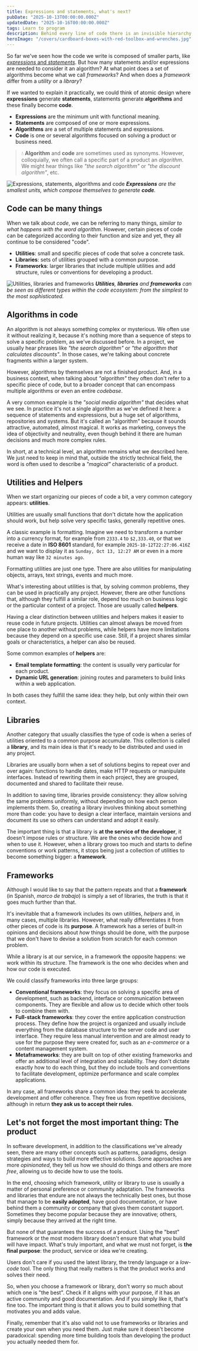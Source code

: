 ```yaml
---
title: Expressions and statements, what's next?
pubDate: "2025-10-13T00:00:00.000Z"
updatedDate: "2025-10-16T00:00:00.000Z"
tags: Learn to program
description: Behind every line of code there is an invisible hierarchy, expressions that form statements, statements that compose algorithms, and algorithms that, when scaled, become libraries or frameworks. Understanding this composition not only helps write better code, but also recognize when something stops being an isolated function to transform into a tool, a framework, or even a product.
heroImage: "/covers/cardboard-boxes-with-red-toolbox-and-wrenches.jpg"
---
```


So far we've seen how the code we write is composed of smaller parts, like [*expressions* and *statements*](/posts/como-funciona-un-lenguaje-de-programacion). But how many statements and/or expressions are needed to consider it an algorithm? At what point does a set of algorithms become what we call *frameworks*? And when does a *framework* differ from a *utility* or a *library*?

If we wanted to explain it practically, we could think of atomic design where **expressions** generate **statements**, statements generate **algorithms** and these finally become **code**.

* **Expressions** are the minimum unit with functional meaning.
* **Statements** are composed of one or more expressions.
* **Algorithms** are a set of multiple statements and expressions.
* **Code** is one or several algorithms focused on solving a product or business need.

> 💧 **Algorithm** and **code** are sometimes used as synonyms. However, colloquially, we often call a specific part of a product an *algorithm*. We might hear things like *"the search algorithm"* or *"the discount algorithm"*, etc.

![Expressions, statements, algorithms and code](/images/posts/es/expresiones-y-sentencias-luego-que/composicion.png)
_**Expressions** are the smallest units, which compose themselves to generate **code**._

## Code can be many things
When we talk about *code*, we can be referring to many things, *similar to what happens with the word algorithm*. However, certain pieces of code can be categorized according to their function and size and yet, they all continue to be considered "code".

* **Utilities**: small and specific pieces of code that solve a concrete task.
* **Libraries**: sets of utilities grouped with a common purpose.
* **Frameworks**: larger libraries that include multiple utilities and add structure, rules or conventions for developing a product.

![Utilities, libraries and frameworks](/images/posts/es/expresiones-y-sentencias-luego-que/categorizacion.png)
_**Utilities**, **libraries** and **frameworks** can be seen as different types within the code ecosystem: from the simplest to the most sophisticated._

## Algorithms in code
An algorithm is not always something complex or mysterious. We often use it without realizing it, because it's nothing more than a sequence of steps to solve a specific problem, as we've discussed before. In a project, we usually hear phrases like *"the search algorithm"* or *"the algorithm that calculates discounts"*. In those cases, we're talking about concrete fragments within a larger system.

However, algorithms by themselves are not a finished product. And, in a business context, when talking about *"algorithm"* they often don't refer to a specific piece of code, but to a broader concept that can encompass multiple algorithms or even an entire *codebase*.

A very common example is the *"social media algorithm"* that decides what we see. In practice it's not a single algorithm as we've defined it here: a sequence of statements and expressions, but a huge set of algorithms, repositories and systems. But it's called an "algorithm" because it sounds attractive, automated, almost magical. It works as marketing, conveys the idea of objectivity and neutrality, even though behind it there are human decisions and much more complex rules.

In short, at a technical level, an algorithm remains what we described here. We just need to keep in mind that, outside the strictly technical field, the word is often used to describe a *"magical"* characteristic of a product.

## Utilities and Helpers
When we start organizing our pieces of code a bit, a very common category appears: **utilities**.

Utilities are usually small functions that don't dictate how the application should work, but help solve very specific tasks, generally repetitive ones.

A classic example is formatting. Imagine we need to transform a number into a currency format, for example from `2333.4` to `$2,333.40`, or that we receive a date in **ISO 8601** standard, for example `2025-10-12T22:27:06.416Z` and we want to display it as `Sunday, Oct 13, 12:27 AM` or even in a more human way like `32 minutes ago`.

Formatting utilities are just one type. There are also utilities for manipulating objects, arrays, text strings, events and much more.

What's interesting about utilities is that, by solving common problems, they can be used in practically any project. However, there are other functions that, although they fulfill a similar role, depend too much on business logic or the particular context of a project. Those are usually called **helpers**.

Having a clear distinction between utilities and helpers makes it easier to reuse code in future projects. Utilities can almost always be moved from one place to another without problems, while helpers have more limitations because they depend on a specific use case. Still, if a project shares similar goals or characteristics, a helper can also be reused.

Some common examples of **helpers** are:
* **Email template formatting**: the content is usually very particular for each product.
* **Dynamic URL generation**: joining routes and parameters to build links within a web application.

In both cases they fulfill the same idea: they help, but only within their own context.

## Libraries
Another category that usually classifies the type of code is when a series of utilities oriented to a common purpose accumulate. This collection is called a **library**, and its main idea is that it's ready to be distributed and used in any project.

Libraries are usually born when a set of solutions begins to repeat over and over again: functions to handle dates, make HTTP requests or manipulate interfaces. Instead of rewriting them in each project, they are grouped, documented and shared to facilitate their reuse.

In addition to saving time, libraries provide consistency: they allow solving the same problems uniformly, without depending on how each person implements them. So, creating a library involves thinking about something more than code: you have to design a clear interface, maintain versions and document its use so others can understand and adopt it easily.

The important thing is that a library is **at the service of the developer**, it doesn't impose rules or structure. We are the ones who decide how and when to use it. However, when a library grows too much and starts to define conventions or work patterns, it stops being just a collection of utilities to become something bigger: a **framework**.

## Frameworks
Although I would like to say that the pattern repeats and that a **framework** (in Spanish, *marco de trabajo*) is simply a set of libraries, the truth is that it goes much further than that.

It's inevitable that a framework includes its own utilities, *helpers* and, in many cases, multiple libraries. However, what really differentiates it from other pieces of code is its **purpose**. A framework has a series of built-in opinions and decisions about *how* things should be done, with the purpose that we don't have to devise a solution from scratch for each common problem.

While a library is at our service, in a framework the opposite happens: we work within its structure. The framework is the one who decides when and how our code is executed.

We could classify frameworks into three large groups:
* **Conventional frameworks**: they focus on solving a specific area of development, such as backend, interface or communication between components. They are flexible and allow us to decide which other tools to combine them with.
* **Full-stack frameworks**: they cover the entire application construction process. They define how the project is organized and usually include everything from the database structure to the server code and user interface. They require less manual intervention and are almost ready to use for the purpose they were created for, such as an *e-commerce* or a content management system.
* **Metaframeworks**: they are built on top of other existing frameworks and offer an additional level of integration and scalability. They don't dictate exactly how to do each thing, but they do include tools and conventions to facilitate development, optimize performance and scale complex applications.

In any case, all frameworks share a common idea: they seek to accelerate development and offer coherence. They free us from repetitive decisions, although in return **they ask us to accept their rules**.

## Let's not forget the most important thing: The product
In software development, in addition to the classifications we've already seen, there are many other concepts such as patterns, paradigms, design strategies and ways to build more effective solutions. Some approaches are more *opinionated*, they tell us how we should do things and others are more *free*, allowing us to decide how to use the tools.

In the end, choosing which framework, utility or library to use is usually a matter of personal preference or community adaptation. The frameworks and libraries that endure are not always the technically best ones, but those that manage to be **easily adopted**, have good documentation, or have behind them a community or company that gives them constant support. Sometimes they become popular because they are innovative; others, simply because they arrived at the right time.

But none of that guarantees the success of a product. Using the "best" framework or the most modern library doesn't ensure that what you build will have impact. What's truly important, and what we must not forget, is **the final purpose**: the product, service or idea we're creating.

Users don't care if you used the latest library, the trendy language or a *low-code* tool. The only thing that really matters is that the product works and solves their need.

So, when you choose a framework or library, don't worry so much about which one is "the best". Check if it aligns with your purpose, if it has an active community and good documentation. And if you simply like it, that's fine too. The important thing is that it allows you to build something that motivates you and adds value.

Finally, remember that it's also valid not to use frameworks or libraries and create your own when you need them. Just make sure it doesn't become paradoxical: spending more time building tools than developing the product you actually needed them for.


